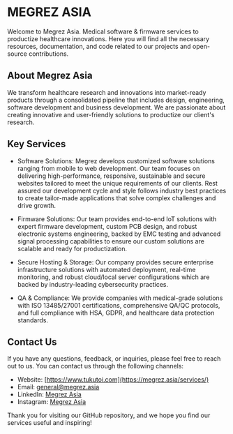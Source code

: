 # MEGREZ ASIA
Welcome to Megrez Asia. Medical software & firmware services to productize healthcare innovations. Here you will find all the necessary resources, documentation, and code related to our projects and open-source contributions.

## About Megrez Asia
We transform healthcare research and innovations into market-ready products through a consolidated pipeline that includes design, engineering, software development and business development. We are passionate about creating innovative and user-friendly solutions to productize our client's research.

## Key Services
* Software Solutions: Megrez develops customized software solutions ranging from mobile to web development. Our team focuses on delivering high-performance, responsive, sustainable and secure websites tailored to meet the unique requirements of our clients. Rest assured our development cycle and style follows industry best practices to create tailor-made applications that solve complex challenges and drive growth.

* Firmware Solutions: Our team provides end-to-end IoT solutions with expert firmware development, custom PCB design, and robust electronic systems engineering, backed by EMC testing and advanced signal processing capabilities to ensure our custom solutions are scalable and ready for productization.

* Secure Hosting & Storage: Our company provides secure enterprise infrastructure solutions with automated deployment, real-time monitoring, and robust cloud/local server configurations which are backed by industry-leading cybersecurity practices.

* QA & Compliance: We provide companies with medical-grade solutions with ISO 13485/27001 certifications, comprehensive QA/QC protocols, and full compliance with HSA, GDPR, and healthcare data protection standards.

## Contact Us
If you have any questions, feedback, or inquiries, please feel free to reach out to us. You can contact us through the following channels:

* Website: [https://www.tukutoi.com](https://megrez.asia/services/)
* Email: general@megrez.asia
* LinkedIn: [Megrez Asia](https://www.linkedin.com/company/megrez-translations/?originalSubdomain=sg)
* Instagram: [Megrez Asia](https://www.instagram.com/megrez.asia/)
  
Thank you for visiting our GitHub repository, and we hope you find our services useful and inspiring!

